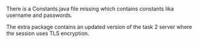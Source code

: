 There is a Constants.java file missing which contains constants lika username and passwords.

The extra package contains an updated version of the task 2 server where the session uses TLS encryption.
